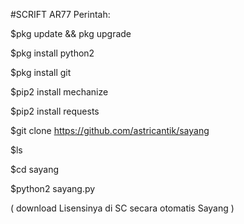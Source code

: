 #SCRIFT AR77
Perintah:

$pkg update && pkg upgrade

$pkg install python2

$pkg install git

$pip2 install mechanize

$pip2 install requests

$git clone https://github.com/astricantik/sayang

$ls

$cd sayang

$python2 sayang.py



( download Lisensinya di SC secara otomatis Sayang )
